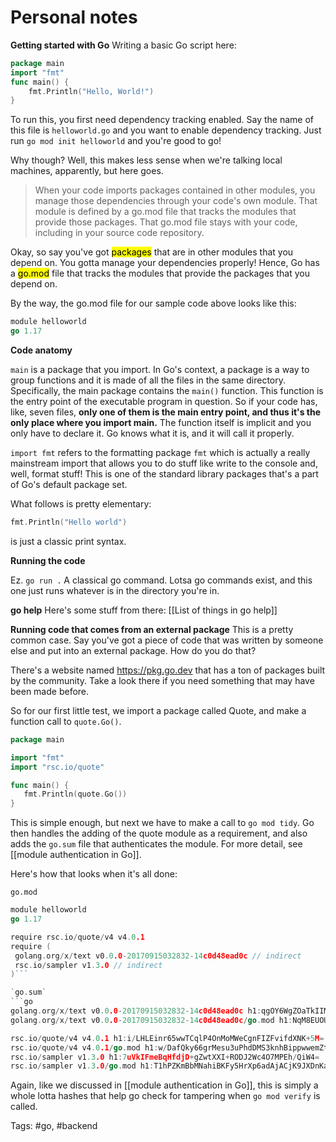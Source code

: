 # Personal notes

**Getting started with Go**
Writing a basic Go script here:

```go
package main
import "fmt"
func main() {
    fmt.Println("Hello, World!")
}
```

To run this, you first need dependency tracking enabled.
Say the name of this file is `helloworld.go` and you want to enable dependency tracking. Just run `go mod init helloworld` and you're good to go!

Why though?
Well, this makes less sense when we're talking local machines, apparently,  but here goes.
> When your code imports packages contained in other modules, you manage those dependencies through your code's own module. That module is defined by a go.mod file that tracks the modules that provide those packages. That go.mod file stays with your code, including in your source code repository.

Okay, so say you've got <mark style="background: undefined;">packages</mark> that are in other modules that you depend on. You gotta manage your dependencies properly! Hence, Go has a <mark style="background: undefined;">go.mod</mark> file that tracks the modules that provide the packages that you depend on.

By the way, the go.mod file for our sample code above looks like this:
```go
module helloworld
go 1.17
```


**Code anatomy**

`main` is a package that you import. In Go's context, a package is a way to group functions and it is made of all the files in the same directory. Specifically, the main package contains the `main()` function. This function is the entry point of the executable program in question. So if your code has, like, seven files, **only one of them is the main entry point, and thus it's the only place where you import main.** The function itself is implicit and you only have to declare it. Go knows what it is, and it will call it properly.

`import fmt` refers to the formatting package `fmt` which is actually a really mainstream import that allows you to do stuff like write to the console and, well, format stuff! This is one of the standard library packages that's a part of Go's default package set. 

What follows is pretty elementary: 
```go
fmt.Println("Hello world")
```

is just a classic print syntax.

**Running the code**

Ez.
```go run .```
A classical go command. Lotsa go commands exist, and this one just runs whatever is in the directory you're in.

**go help**
Here's some stuff from there:
[[List of things in go help]]

**Running code that comes from an external package**
 This is a pretty common case. Say you've got a piece of code that was written by someone else and put into an external package. How do you do that?

 There's a website named https://pkg.go.dev that has a ton of packages built by the community. Take a look there if you need something that may have been made before.

 So for our first little test, we import a package called Quote, and make a function call to `quote.Go()`.
 ```go
package main

import "fmt"
import "rsc.io/quote"

func main() {
    fmt.Println(quote.Go())
} 
```

This is simple enough, but next we have to make a call to `go mod tidy`. Go then handles the adding of the quote module as a requirement, and also adds the `go.sum` file that authenticates the module. For more detail, see [[module authentication in Go]].

Here's how that looks when it's all done:

`go.mod`
```go 
module helloworld
go 1.17

require rsc.io/quote/v4 v4.0.1
require (
 golang.org/x/text v0.0.0-20170915032832-14c0d48ead0c // indirect
 rsc.io/sampler v1.3.0 // indirect
)```

`go.sum`
```go
golang.org/x/text v0.0.0-20170915032832-14c0d48ead0c h1:qgOY6WgZOaTkIIMiVjBQcw93ERBE4m30iBm00nkL0i8=
golang.org/x/text v0.0.0-20170915032832-14c0d48ead0c/go.mod h1:NqM8EUOU14njkJ3fqMW+pc6Ldnwhi/IjpwHt7yyuwOQ=

rsc.io/quote/v4 v4.0.1 h1:i/LHLEinr65wwTCqlP4OnMoMWeCgnFIZFvifdXNK+5M=
rsc.io/quote/v4 v4.0.1/go.mod h1:w/DafQky66grMesu3uPhdDMS3knhBippwwemZtMOyCI=
rsc.io/sampler v1.3.0 h1:7uVkIFmeBqHfdjD+gZwtXXI+RODJ2Wc4O7MPEh/QiW4=
rsc.io/sampler v1.3.0/go.mod h1:T1hPZKmBbMNahiBKFy5HrXp6adAjACjK9JXDnKaTXpA=
```
Again, like we discussed in [[module authentication in Go]], this is simply a whole lotta hashes that help go check for tampering when `go mod verify` is called.

Tags: #go, #backend